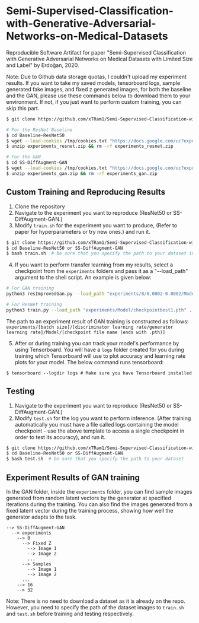 # Semi-Supervised-Classification-with-Generative-Adversarial-Networks-on-Medical-Datasets
Reproducible Software Artifact for paper "Semi-Supervised Classification with Generative Adversarial Networks on Medical Datasets with Limited Size and Label" by Erdoğan, 2020.

Note: Due to Github data storage quotas, I couldn't upload my experiment results. If you want to take my saved models, tensorboard logs, sample generated fake images, and fixed z generated images, for both the baseline and the GAN, please use these commands below to download them to your environment. If not, if you just want to perform custom training, you can skip this part.
```sh
$ git clone https://github.com/xTRam1/Semi-Supervised-Classification-with-GANs-on-Medical-Datasets-with-Limited-Size-and-Label

# For the ResNet Baseline
$ cd Baseline-ResNet50
$ wget --load-cookies /tmp/cookies.txt "https://docs.google.com/uc?export=download&confirm=$(wget --quiet --save-cookies /tmp/cookies.txt --keep-session-cookies --no-check-certificate 'https://docs.google.com/uc?export=download&id=1BHvjoytWenLllyTcEmzvCxV-QER2-74M' -O- | sed -rn 's/.*confirm=([0-9A-Za-z_]+).*/\1\n/p')&id=1BHvjoytWenLllyTcEmzvCxV-QER2-74M" -O experiments_resnet.zip && rm -rf /tmp/cookies.txt
$ unzip experiments_resnet.zip && rm -rf experiments_resnet.zip

# For the GAN
$ cd SS-DiffAugment-GAN
$ wget --load-cookies /tmp/cookies.txt "https://docs.google.com/uc?export=download&confirm=$(wget --quiet --save-cookies /tmp/cookies.txt --keep-session-cookies --no-check-certificate 'https://docs.google.com/uc?export=download&id=1GWlzt6xkD8Z4tNY0ioodie26jmeYeV1P' -O- | sed -rn 's/.*confirm=([0-9A-Za-z_]+).*/\1\n/p')&id=1GWlzt6xkD8Z4tNY0ioodie26jmeYeV1P" -O experiments_gan.zip && rm -rf /tmp/cookies.txt
$ unzip experiments_gan.zip && rm -rf experiments_gan.zip
```

## Custom Training and Reproducing Results
1. Clone the repository
2. Navigate to the experiment you want to reproduce (ResNet50 or SS-DiffAugment-GAN.)
3. Modify ``` train.sh ``` for the experiment you want to produce, (Refer to paper for hyperparameters or try new ones.) and run it.
```sh
$ git clone https://github.com/xTRam1/Semi-Supervised-Classification-with-GANs-on-Medical-Datasets-with-Limited-Size-and-Label
$ cd Baseline-ResNet50 or SS-DiffAugment-GAN
$ bash train.sh  # be sure that you specify the path to your dataset in train.sh
```
4. If you want to perform transfer learning from my results, select a checkpoint from the ```experiments``` folders and pass it as a "--load_path" argument to the shell script. An example is given below:
```sh
# For GAN training
python3 resImprovedGan.py --load_path "experiments/8/0.0002-0.0002/Model/checkpointbest1.pth" ... # Other arguments 

# For ResNet training
python3 train.py --load_path "experiments/Model/checkpointbest1.pth" ... # Other arguments
```
The path to an experiment result of GAN training is constructed as follows: ```experiments/[batch size]/[discriminator learning rate/generator learning rate]/Model/[checkpoint file name (ends with .pth)]```

5. After or during training you can track your model's performance by using Tensorboard. You will have a ```logs``` folder created for you during training which Tensorboard will use to plot accuracy and learning rate plots for your model. The below command runs tensorboard:
```
$ tensorboard --logdir logs # Make sure you have Tensorboard installed 
```

## Testing
1. Navigate to the experiment you want to reproduce (ResNet50 or SS-DiffAugment-GAN.)
2. Modify ``` test.sh ``` for the log you want to perform inference. (After training automatically you must have a file called logs containing the model checkpoint - use the above template to access a single checkpoint in order to test its accuracy), and run it.
```sh
$ git clone https://github.com/xTRam1/Semi-Supervised-Classification-with-GANs-on-Medical-Datasets-with-Limited-Size-and-Label
$ cd Baseline-ResNet50 or SS-DiffAugment-GAN
$ bash test.sh  # be sure that you specify the path to your dataset
```

## Experiment Results of GAN training
In the GAN folder, inside the ```experiments``` folder, you can find sample images generated from random latent vectors by the generator at specified iterations during the training. You can also find the images generated from a fixed latent vector during the training process, showing how well the generator adapts to the task. 
```
--> SS-DiffAugment-GAN
  --> experiments
    --> 8
      --> Fixed Z
        --> Image 1
        --> Image 2
        ...
      --> Samples
        --> Image 1
        --> Image 2
      ...
    --> 16
    --> 32
```

Note: There is no need to download a dataset as it is already on the repo. However, you need to specify the path of the dataset images to ``` train.sh ``` and ``` test.sh ``` before training and testing respectively.
